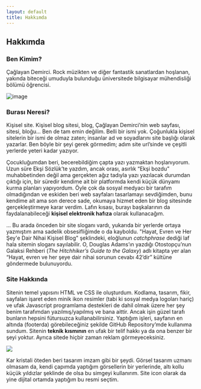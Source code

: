 ```yaml
---
layout: default
title: Hakkımda
---
```


## Hakkımda
### Ben Kimim?

Çağlayan Demirci. Rock müzikten ve diğer fantastik sanatlardan hoşlanan, yakında biteceği umuduyla bulunduğu üniversitede bilgisayar mühendisliği bölümü öğrencisi.

![image](https://i.hizliresim.com/RnJX8G.png)

### Burası Neresi?
Kişisel site. Kişisel blog sitesi, blog, Çağlayan Demirci’nin web sayfası, sitesi, bloğu… Ben de tam emin değilim. Belli bir ismi yok. Çoğunlukla kişisel sitelerin bir ismi de olmaz zaten; insanlar ad ve soyadlarını site başlığı olarak yazarlar. Ben böyle bir şeyi gerek görmedim; adım site url’sinde ve çeşitli yerlerde yeteri kadar yazıyor.

Çocukluğumdan beri, becerebildiğim çapta yazı yazmaktan hoşlanıyorum. Uzun süre Ekşi Sözlük’te yazdım, ancak orası, asırlık “Ekşi bozdu” muhabbetinden değil ama gerçekten ağız tadıyla yazı yazılacak durumdan çıktığı için, bir süredir kendime ait bir platformda kendi küçük dünyamı kurma planları yapıyordum. Öyle çok da sosyal medyacı bir tarafım olmadığından ve eskiden beri web sayfaları tasarlamayı sevdiğimden, bunu kendime ait ama son derece sade, okumaya hizmet eden bir blog sitesinde gerçekleştirmeye karar verdim. Lafın kısası, burayı başkalarının da faydalanabileceği **kişisel elektronik hafıza** olarak kullanacağım. 

... Bu arada önceden bir site sloganı vardı, yukarıda bir yerlerde ortaya yazmıştım ama sadelik obsesifliğimde o da kayboldu. "Hayat, Evren ve Her Şey'e Dair Nihai Kişisel Blog" şeklindeki, eloğlunun *catchphrase* dediği laf hala sitemin sloganı sayılabilir. O, Douglas Adams’ın yazdığı Otostopçu’nun Galaksi Rehberi (*The Hitchhiker’s Guide to the Galaxy*) adlı kitapta yer alan “Hayat, evren ve her şeye dair nihai sorunun cevabı 42’dir” kültüne göndermede bulunuyordu.

### Site Hakkında

Sitenin temel yapısını HTML ve CSS ile oluşturdum. Kodlama, tasarım, fikir, sayfaları işaret eden minik ikon resimler (tabi ki sosyal medya logoları hariç) ve ufak Javascript programlama destekleri de dahil olmak üzere her şey benim tarafımdan yazılmış/yapılmış ve bana aittir. Ancak işin güzel tarafı bunların hepsini fütursuzca kullanabilirsiniz. Yaptığım işleri, sayfanın en altında (footerda) görebileceğiniz şekilde GitHub Repository’mde kullanıma sundum. Sitenin **teknik kısmının** en ufak bir telif hakkı ya da ona benzer bir şeyi yoktur. Ayrıca sitede hiçbir zaman reklam görmeyeceksiniz.

![](https://caglayandemirci.github.io/images/siteicon2.2.png)

Kar kristali öteden beri tasarım imzam gibi bir şeydi. Görsel tasarım uzmanı olmasam da, kendi çapımda yaptığım görsellerin bir yerlerinde, altı kollu küçük yıldızlar şeklinde de olsa bu simgeyi kullanırım. Site icon olarak da yine dijital ortamda yaptığım bu resmi seçtim.